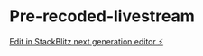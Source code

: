 # Pre-recoded-livestream

[Edit in StackBlitz next generation editor ⚡️](https://stackblitz.com/~/github.com/jhasarban96/Pre-recoded-livestream)
